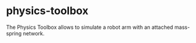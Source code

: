 physics-toolbox
===============

The Physics Toolbox allows to simulate a robot arm with an attached mass-spring network.
